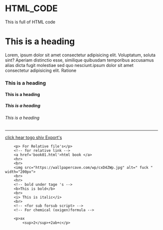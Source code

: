# HTML_CODE
This is full of HTML code 
<!DOCTYPE html>
<html lang="en">

<head>
    <meta charset="UTF-8">
    <meta http-equiv="X-UA-Compatible" content="IE=edge">
    <meta name="viewport" content="width=device-width, initial-scale=1.0">
    <title>Document</title>
</head>

<body>
    <h1>This is a heading</h1>
    <p>Lorem, ipsum dolor sit amet consectetur adipisicing elit. Voluptatum, soluta sint? Aperiam distinctio esse, similique quibusdam temporibus accusamus alias dicta fugit molestiae sed quo nesciunt.ipsum dolor sit amet consectetur adipisicing elit. Ratione
        <p/>
        <h3>This is a heading</h3>
        <h4>This is a heading</h4>
        <h5>This is a heading</h5>
        <h6>This is a heading</h6>
        <hr>
        <!-- abslute link -->
        <a href="https://www.shivgraniteexporter.com">click hear togo shiv Export's</a>

        <p> For Relative file's</p>
        <!-- for relative link -->
        <a href='book01.html'>html book </a>
        <hr>
        <br>
        <img src="https://wallpapercave.com/wp/cxD4ZWp.jpg" alt=" fuck " width="200px">
        <br>
        <hr>
        <!-- bold under tage 's -->
        <b>This is bold</b>
        <br>
        <i> This is italic</i>
        <br>
        <!-- <for sub forsub script> -->
        <!-- For chemical (oxigen)formula -->

        <p>ax
            <sup>2</sup>+2ab+c</p>
</body>
</html
